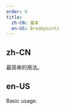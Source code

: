 ```yaml
---
order: 6
title:
  zh-CN: 基本
  en-US: Breakpoints
---
```


## zh-CN

最简单的用法。

## en-US

Basic usage.

